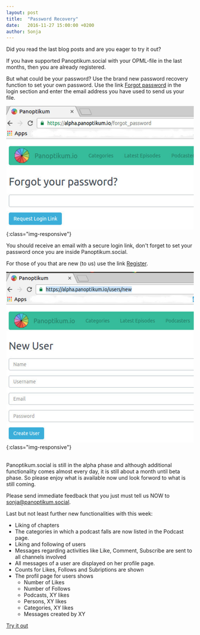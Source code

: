 ```yaml
---
layout: post
title:  "Password Recovery"
date:   2016-11-27 15:00:00 +0200
author: Sonja
---
```


Did you read the last blog posts and are you eager to try it out?

If you have supported Panoptikum.social with your OPML-file in the last months, then you are already registered.

But what could be your password? Use the brand new password recovery function to set your own password. Use the link [Forgot password](https://panoptikum.social/forgot_password) in the login section and enter the email address you have used to send us your file.

![Category](/img/sc_forgot.jpg){:class="img-responsive"}

You should receive an email with a secure login link, don't forget to set your password once you are inside Panoptikum.social.

For those of you that are new (to us) use the link [Register](https://panoptikum.social/users/new).

![Category](/img/sc_new.jpg){:class="img-responsive"}

<br/>
Panoptikum.social is still in the alpha phase and although additional functionality comes almost every day, it is still about a month until beta phase. So please enjoy what is available now und look forword to what is still coming.

Please send immediate feedback that you just must tell us NOW to <sonja@panoptikum.social>.

Last but not least further new functionalities with this week:

* Liking of chapters
* The categories in which a podcast falls are now listed in the Podcast page.
* Liking and following of users
* Messages regarding activities like Like, Comment, Subscribe are sent to all channels involved
* All messages of a user are displayed on her profile page.
* Counts for Likes, Follows and Subriptions are shown
* The profil page for users shows
  * Number of Likes
  * Number of Follows
  * Podcasts, XY likes
  * Persons, XY likes
  * Categories, XY likes
  * Messages created by XY

[Try it out](https://panoptikum.social)
